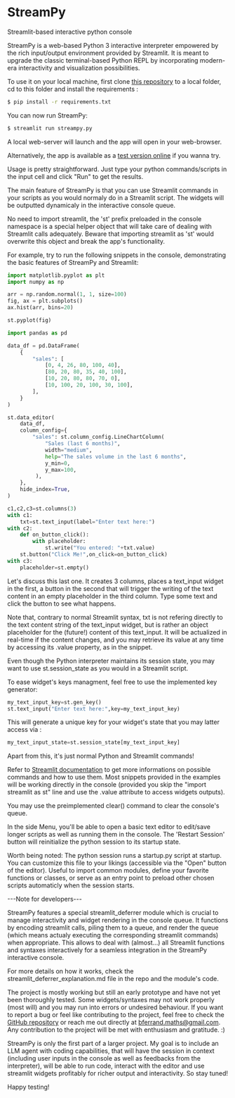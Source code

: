 # StreamPy
Streamlit-based interactive python console

StreamPy is a web-based Python 3 interactive interpreter empowered by the rich input/output environment provided by Streamlit.
It is meant to upgrade the classic terminal-based Python REPL by incorporating modern-era interactivity and visualization possibilities.

To use it on your local machine, first clone [this repository](https://github.com/B4PT0R/StreamPy) to a local folder, cd to this folder and install the requirements :
```bash
$ pip install -r requirements.txt
```

You can now run StreamPy:
```bash
$ streamlit run streampy.py 
```
A local web-server will launch and the app will open in your web-browser.

Alternatively, the app is available as a [test version online](https://streampy.streamlit.app/) if you wanna try.

Usage is pretty straightforward. Just type your python commands/scripts in the input cell and click "Run" to get the results.

The main feature of StreamPy is that you can use Streamlit commands in your scripts as you would normaly do in a Streamlit script. 
The widgets will be outputted dynamicaly in the interactive console queue.

No need to import streamlit, the 'st' prefix preloaded in the console namespace is a special helper object that will take care of dealing with Streamlit calls adequately. Beware that importing streamlit as 'st' would overwrite this object and break the app's functionality.

For example, try to run the following snippets in the console, demonstrating the basic features of StreamPy and Streamlit:

```python
import matplotlib.pyplot as plt
import numpy as np

arr = np.random.normal(1, 1, size=100)
fig, ax = plt.subplots()
ax.hist(arr, bins=20)

st.pyplot(fig)
```

```python
import pandas as pd

data_df = pd.DataFrame(
    {
        "sales": [
            [0, 4, 26, 80, 100, 40],
            [80, 20, 80, 35, 40, 100],
            [10, 20, 80, 80, 70, 0],
            [10, 100, 20, 100, 30, 100],
        ],
    }
)

st.data_editor(
    data_df,
    column_config={
        "sales": st.column_config.LineChartColumn(
            "Sales (last 6 months)",
            width="medium",
            help="The sales volume in the last 6 months",
            y_min=0,
            y_max=100,
         ),
    },
    hide_index=True,
)
```
```python
c1,c2,c3=st.columns(3)
with c1:
    txt=st.text_input(label="Enter text here:")
with c2:
    def on_button_click():
        with placeholder:
            st.write("You entered: "+txt.value)
    st.button("Click Me!",on_click=on_button_click)
with c3:
    placeholder=st.empty()
```
Let's discuss this last one. It creates 3 columns, places a text_input widget in the first, a button in the second that will trigger the writing of the text content in an empty placeholder in the third column.
Type some text and click the button to see what happens.

Note that, contrary to normal Streamlit syntax, txt is not refering directly to the text content string of the text_input widget, but is rather an object placeholder for the (future!) content of this text_input. It will be actualized in real-time if the content changes, and you may retrieve its value at any time by accessing its .value property, as in the snippet.

Even though the Python interpreter maintains its session state, you may want to use st.session_state as you would in a Streamlit script.

To ease widget's keys managment, feel free to use the implemented key generator:
```python
my_text_input_key=st.gen_key()
st.text_input("Enter text here:",key=my_text_input_key)
``` 
This will generate a unique key for your widget's state that you may latter access via :
```python
my_text_input_state=st.session_state[my_text_input_key]
``` 
Apart from this, it's just normal Python and Streamlit commands!

Refer to [Streamlit documentation](https://docs.streamlit.io/library/api-reference) to get more informations on possible commands and how to use them. Most snippets provided in the examples will be working directly in the console (provided you skip the "import streamlit as st" line and use the .value attribute to access widgets outputs).

You may use the preimplemented clear() command to clear the console's queue.

In the side Menu, you'll be able to open a basic text editor to edit/save longer scripts as well as running them in the console.
The 'Restart Session' button will reinitialize the python session to its startup state.

Worth being noted: The python session runs a startup.py script at startup. You can customize this file to your likings (accessible via the "Open" button of the editor). Useful to import common modules, define your favorite functions or classes, or serve as an entry point to preload other chosen scripts automaticly when the session starts.

---Note for developers---

StreamPy features a special streamlit_deferrer module which is crucial to manage interactivity and widget rendering in the console queue. It functions by encoding streamlit calls, piling them to a queue, and render the queue (which means actualy executing the corresponding streamlit commands) when appropriate. This allows to deal with (almost...) all Streamlit functions and syntaxes interactively for a seamless integration in the StreamPy interactive console. 

For more details on how it works, check the streamlit_deferrer_explanation.md file in the repo and the module's code.

The project is mostly working but still an early prototype and have not yet been thoroughly tested. Some widgets/syntaxes may not work properly (most will) and you may run into errors or undesired behaviour. If you want to report a bug or feel like contributing to the project, feel free to check the [GitHub repository](https://github.com/B4PT0R/StreamPy) or reach me out directly at bferrand.maths@gmail.com. Any contribution to the project will be met with enthusiasm and gratitude. :)

StreamPy is only the first part of a larger project. My goal is to include an LLM agent with coding capabilities, that will have the session in context (including user inputs in the console as well as feedbacks from the interpreter), will be able to run code, interact with the editor and use streamlit widgets profitably for richer output and interactivity. So stay tuned!

Happy testing!
